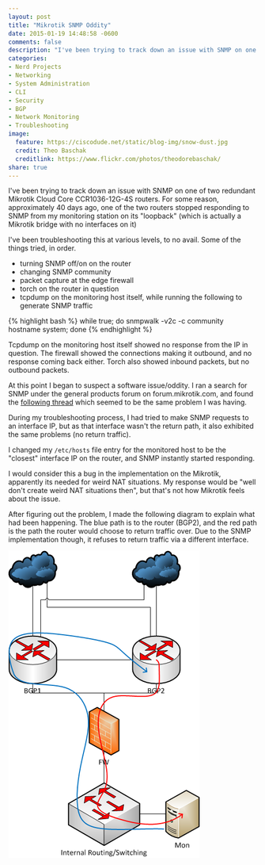 ```yaml
---
layout: post
title: "Mikrotik SNMP Oddity"
date: 2015-01-19 14:48:58 -0600
comments: false
description: "I've been trying to track down an issue with SNMP on one of two redundant Mikrotik Cloud Core CCR1036-12G-4S routers."
categories: 
- Nerd Projects
- Networking
- System Administration
- CLI
- Security
- BGP
- Network Monitoring
- Troubleshooting
image:
  feature: https://ciscodude.net/static/blog-img/snow-dust.jpg
  credit: Theo Baschak
  creditlink: https://www.flickr.com/photos/theodorebaschak/
share: true
---
```

I've been trying to track down an issue with SNMP on one of two redundant Mikrotik Cloud Core CCR1036-12G-4S routers. For some reason, approximately 40 days ago, one of the two routers stopped responding to SNMP from my monitoring station on its "loopback" (which is actually a Mikrotik bridge with no interfaces on it)

I've been troubleshooting this at various levels, to no avail. Some of the things tried, in order.

*	turning SNMP off/on on the router
*	changing SNMP community
*	packet capture at the edge firewall
*	torch on the router in question
*	tcpdump on the monitoring host itself, while running the following to generate SNMP traffic

{% highlight bash %}
while true; do snmpwalk -v2c -c community hostname system; done
{% endhighlight %}

Tcpdump on the monitoring host itself showed no response from the IP in question. The firewall showed the connections making it outbound, and no response coming back either. Torch also showed inbound packets, but no outbound packets. 

At this point I began to suspect a software issue/oddity. I ran a search for SNMP under the general products forum on forum.mikrotik.com, and found the [following thread](http://forum.mikrotik.com/viewtopic.php?f=2&t=64439) which seemed to be the same problem I was having.

During my troubleshooting process, I had tried to make SNMP requests to an interface IP, but as that interface wasn't the return path, it also exhibited the same problems (no return traffic).

I changed my `/etc/hosts` file entry for the monitored host to be the "closest" interface IP on the router, and SNMP instantly started responding. 

I would consider this a bug in the implementation on the Mikrotik, apparently its needed for weird NAT situations. My response would be "well don't create weird NAT situations then", but that's not how Mikrotik feels about the issue.

After figuring out the problem, I made the following diagram to explain what had been happening. The blue path is to the router (BGP2), and the red path is the path the router would choose to return traffic over. Due to the SNMP implementation though, it refuses to return traffic via a different interface.

<img src="/static/blog-img/2015-01-19-mikrotik-snmp-interfaces.png">
